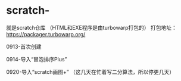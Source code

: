 # scratch-
就是scratch仓库
（HTML和EXE程序是由turbowarp打包的）
打包地址：https://packager.turbowarp.org/


0913-首次创建

0914-导入“冒泡排序Plus”

0920-导入“scratch画图+”
（这几天在忙着写二分算法，所以停更几天）
